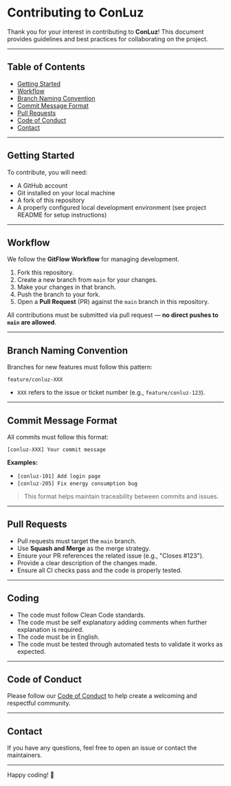 # Contributing to ConLuz

Thank you for your interest in contributing to **ConLuz**! This document provides guidelines and best practices for collaborating on the project.

---

## Table of Contents

- [Getting Started](#getting-started)
- [Workflow](#workflow)
- [Branch Naming Convention](#branch-naming-convention)
- [Commit Message Format](#commit-message-format)
- [Pull Requests](#pull-requests)
- [Code of Conduct](#code-of-conduct)
- [Contact](#contact)

---

## Getting Started

To contribute, you will need:

- A GitHub account
- Git installed on your local machine
- A fork of this repository
- A properly configured local development environment (see project README for setup instructions)

---

## Workflow

We follow the **GitFlow Workflow** for managing development.

1. Fork this repository.
2. Create a new branch from `main` for your changes.
3. Make your changes in that branch.
4. Push the branch to your fork.
5. Open a **Pull Request** (PR) against the `main` branch in this repository.

All contributions must be submitted via pull request — **no direct pushes to `main` are allowed**.

---

## Branch Naming Convention

Branches for new features must follow this pattern:

```
feature/conluz-XXX
```


- `XXX` refers to the issue or ticket number (e.g., `feature/conluz-123`).

---

## Commit Message Format

All commits must follow this format:

```
[conluz-XXX] Your commit message
```

**Examples:**

- `[conluz-101] Add login page`
- `[conluz-205] Fix energy consumption bug`

> This format helps maintain traceability between commits and issues.

---

## Pull Requests

- Pull requests must target the `main` branch.
- Use **Squash and Merge** as the merge strategy.
- Ensure your PR references the related issue (e.g., "Closes #123").
- Provide a clear description of the changes made.
- Ensure all CI checks pass and the code is properly tested.

---

## Coding

- The code must follow Clean Code standards.
- The code must be self explanatory adding comments when further explanation is required.
- The code must be in English.
- The code must be tested through automated tests to validate it works as expected.

---

## Code of Conduct

Please follow our [Code of Conduct](CODE_OF_CONDUCT.md) to help create a welcoming and respectful community.

---

## Contact

If you have any questions, feel free to open an issue or contact the maintainers.

---

Happy coding! 🚀

